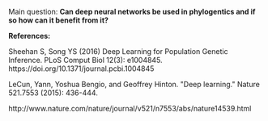Main question:
<b> Can deep neural networks be used in phylogentics and if so how can it benefit from it? </b>





<b>References:</b>

<p>Sheehan S, Song YS (2016) Deep Learning for Population Genetic Inference. PLoS Comput Biol 12(3): e1004845. https://doi.org/10.1371/journal.pcbi.1004845</p>

<p> LeCun, Yann, Yoshua Bengio, and Geoffrey Hinton. "Deep learning." Nature 521.7553 (2015): 436-444. </p>
http://www.nature.com/nature/journal/v521/n7553/abs/nature14539.html
